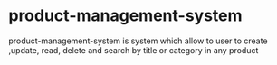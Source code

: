 # product-management-system
product-management-system is system which allow to user to create ,update, read, delete and search by title or category in any product
